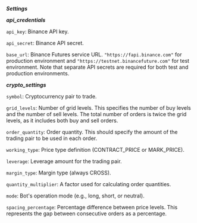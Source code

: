 ***Settings***

***api_credentials***

```api_key```: Binance API key.

```api_secret```: Binance API secret.

```base_url```: Binance Futures service URL. ```"https://fapi.binance.com"``` for production environment and ```"https://testnet.binancefuture.com"``` for test environment. Note that separate API secrets are required for both test and production environments.


***crypto_settings***

```symbol```: Cryptocurrency pair to trade.

```grid_levels```: Number of grid levels. This specifies the number of buy levels and the number of sell levels. The total number of orders is twice the grid levels, as it includes both buy and sell orders.

```order_quantity```: Order quantity. This should specify the amount of the trading pair to be used in each order.

```working_type```: Price type definition (CONTRACT_PRICE or MARK_PRICE).

```leverage```: Leverage amount for the trading pair.

```margin_type```: Margin type (always CROSS).

```quantity_multiplier```: A factor used for calculating order quantities.

```mode```: Bot's operation mode (e.g., long, short, or neutral).

```spacing_percentage```: Percentage difference between price levels. This represents the gap between consecutive orders as a percentage.
